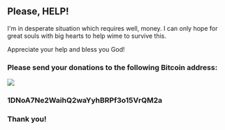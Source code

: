 ## Please, HELP!

I'm in desperate situation which requires well, money. 
I can only hope for great souls with big hearts to help wime to survive this. 

Appreciate your help and bless you God!

### Please send your donations to the following Bitcoin address:
![ ](https://bitcoin.org/img/icons/logotop.svg)
### 1DNoA7Ne2WaihQ2waYyhBRPf3o15VrQM2a
### Thank you!


